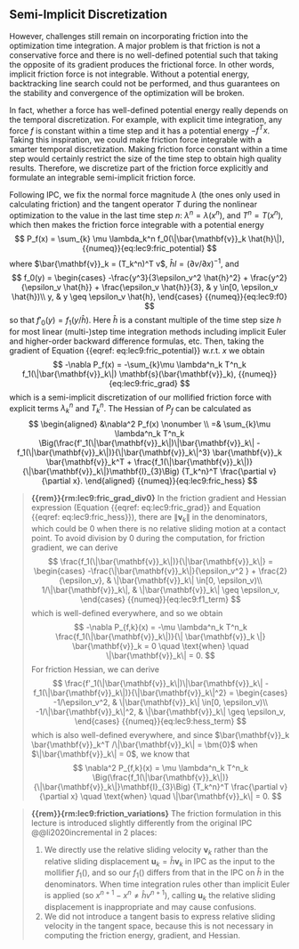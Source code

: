 ## Semi-Implicit Discretization

However, challenges still remain on incorporating friction into the optimization time integration. A major problem is that friction is not a conservative force and there is no well-defined potential such that taking the opposite of its gradient produces the frictional force. In other words, implicit friction force is not integrable. Without a potential energy, backtracking line search could not be performed, and thus guarantees on the stability and convergence of the optimization will be broken.

In fact, whether a force has well-defined potential energy really depends on the temporal discretization. For example, with explicit time integration, any force $f$ is constant within a time step and it has a potential energy $-f^T x$.
Taking this inspiration, we could make friction force integrable with a smarter temporal discretization. Making friction force constant within a time step would certainly restrict the size of the time step to obtain high quality results. Therefore, we discretize part of the friction force explicitly and formulate an integrable semi-implicit friction force.

Following IPC, we fix the normal force magnitude $\lambda$ (the ones only used in calculating friction) and the tangent operator $T$ during the nonlinear optimization to the value in the last time step $n$: $\lambda^n = \lambda(x^n)$, and $T^n=T(x^n)$, which then makes the friction force integrable with a potential energy
$$
    P_f(x) = \sum_{k} \mu \lambda_k^n f_0(\|\bar{\mathbf{v}}_k \hat{h}\|),
    {{numeq}}{eq:lec9:fric_potential}
$$
where $\bar{\mathbf{v}}_k = (T_k^n)^T v$, $\hat{h}I = (\partial v/\partial x)^{-1}$, and 
$$
    f_0(y) =
    \begin{cases}
        -\frac{y^3}{3\epsilon_v^2 \hat{h}^2} + \frac{y^2}{\epsilon_v \hat{h}} + \frac{\epsilon_v  \hat{h}}{3}, & y \in[0, \epsilon_v \hat{h})\\
     	y, & y \geq  \epsilon_v \hat{h},
    \end{cases}
    {{numeq}}{eq:lec9:f0}
$$
so that $f'_0(y)=f_1(y/\hat{h})$. Here $\hat{h}$ is a constant multiple of the time step size $h$ for most linear (multi-)step time integration methods including implicit Euler and higher-order backward difference formulas, etc.
Then, taking the gradient of Equation {{eqref: eq:lec9:fric_potential}} w.r.t. $x$ we obtain
$$
    -\nabla P_f(x) = -\sum_{k}\mu \lambda^n_k T^n_k f_1(\|\bar{\mathbf{v}}_k\|) \mathbf{s}(\bar{\mathbf{v}}_k),
    {{numeq}}{eq:lec9:fric_grad}
$$
which is a semi-implicit discretization of our mollified friction force with explicit terms $\lambda^n_k$ and $T^n_k$.
The Hessian of $P_f$ can be calculated as
$$
\begin{aligned}
    &\nabla^2 P_f(x) \nonumber \\
    =& \sum_{k}\mu \lambda^n_k T^n_k \Big(\frac{f'_1(\|\bar{\mathbf{v}}_k\|)\|\bar{\mathbf{v}}_k\| - f_1(\|\bar{\mathbf{v}}_k\|)}{\|\bar{\mathbf{v}}_k\|^3} \bar{\mathbf{v}}_k \bar{\mathbf{v}}_k^T
     + \frac{f_1(\|\bar{\mathbf{v}}_k\|)}{\|\bar{\mathbf{v}}_k\|}\mathbf{I}_{3}\Big) {T_k^n}^T \frac{\partial v}{\partial x}.
\end{aligned}
     {{numeq}}{eq:lec9:fric_hess}
$$

> **{{rem}}{rm:lec9:fric_grad_div0}**
> In the friction gradient and Hessian expression (Equation {{eqref: eq:lec9:fric_grad}} and Equation {{eqref: eq:lec9:fric_hess}}), there are $\|\mathbf{v}_k\|$ in the denominators, which could be $0$ when there is no relative sliding motion at a contact point.
> To avoid division by $0$ during the computation, for friction gradient, we can derive
$$
     \frac{f_1(\|\bar{\mathbf{v}}_k\|)}{\|\bar{\mathbf{v}}_k\|} =
     \begin{cases}
     	-\frac{\|\bar{\mathbf{v}}_k\|}{\epsilon_v^2 } + \frac{2}{\epsilon_v}, & \|\bar{\mathbf{v}}_k\| \in[0, \epsilon_v)\\
     	1/\|\bar{\mathbf{v}}_k\|, & \|\bar{\mathbf{v}}_k\| \geq  \epsilon_v,
  \end{cases}
  {{numeq}}{eq:lec9:f1_term}
 $$
> which is well-defined everywhere, and so we obtain
 $$
     -\nabla P_{f,k}(x) = -\mu \lambda^n_k T^n_k \frac{f_1(\|\bar{\mathbf{v}}_k\|)}{\| \bar{\mathbf{v}}_k \|} \bar{\mathbf{v}}_k = 0 \quad \text{when} \quad \|\bar{\mathbf{v}}_k\| = 0.
 $$
> For friction Hessian, we can derive
 $$
     \frac{f'_1(\|\bar{\mathbf{v}}_k\|)\|\bar{\mathbf{v}}_k\| - f_1(\|\bar{\mathbf{v}}_k\|)}{\|\bar{\mathbf{v}}_k\|^2} =
     \begin{cases}
     	-1/\epsilon_v^2, & \|\bar{\mathbf{v}}_k\| \in[0, \epsilon_v)\\
     	-1/\|\bar{\mathbf{v}}_k\|^2, & \|\bar{\mathbf{v}}_k\| \geq  \epsilon_v,
  \end{cases}
  {{numeq}}{eq:lec9:hess_term}
 $$
> which is also well-defined everywhere, and since $\bar{\mathbf{v}}_k \bar{\mathbf{v}}_k^T /\|\bar{\mathbf{v}}_k\| = \bm{0}$ when $\|\bar{\mathbf{v}}_k\| = 0$, we know that
 $$
     \nabla^2 P_{f,k}(x) = \mu \lambda^n_k T^n_k \Big(\frac{f_1(\|\bar{\mathbf{v}}_k\|)}{\|\bar{\mathbf{v}}_k\|}\mathbf{I}_{3}\Big) {T_k^n}^T \frac{\partial v}{\partial x} \quad \text{when} \quad \|\bar{\mathbf{v}}_k\| = 0.
$$

> **{{rem}}{rm:lec9:friction_variations}**
> The friction formulation in this lecture is introduced slightly differently from the original IPC @@li2020incremental in 2 places:
> 1.  We directly use the relative sliding velocity $\mathbf{v}_k$ rather than the relative sliding displacement $\mathbf{u}_k = \hat{h} \mathbf{v}_k$ in IPC as the input to the mollifier $f_1()$, and so our $f_1()$ differs from that in the IPC on $\hat{h}$ in the denominators. When time integration rules other than implicit Euler is applied (so $x^{n+1}-x^n \neq \hat{h} v^{n+1}$), calling $\mathbf{u}_k$ the relative sliding displacement is inappropriate and may cause confusions.
> 2.  We did not introduce a tangent basis to express relative sliding velocity in the tangent space, because this is not necessary in computing the friction energy, gradient, and Hessian.
